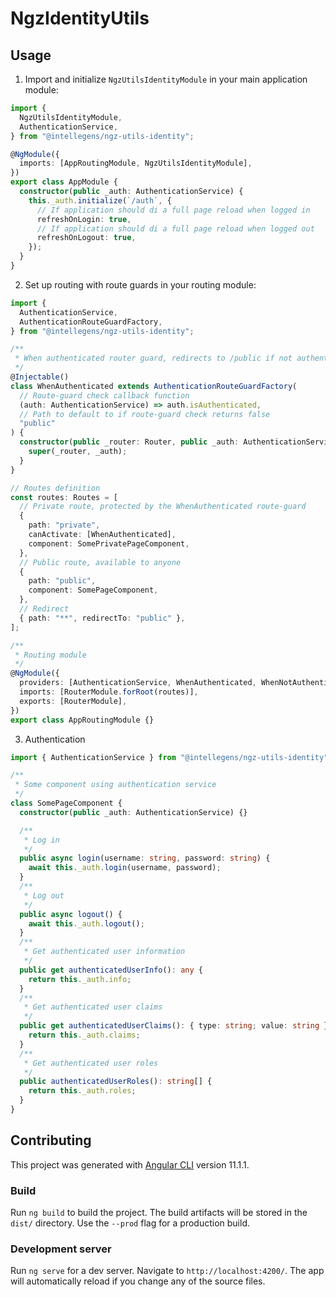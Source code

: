 # NgzIdentityUtils

## Usage

1. Import and initialize `NgzUtilsIdentityModule` in your main application module:

```ts
import {
  NgzUtilsIdentityModule,
  AuthenticationService,
} from "@intellegens/ngz-utils-identity";

@NgModule({
  imports: [AppRoutingModule, NgzUtilsIdentityModule],
})
export class AppModule {
  constructor(public _auth: AuthenticationService) {
    this._auth.initialize(`/auth`, {
      // If application should di a full page reload when logged in
      refreshOnLogin: true,
      // If application should di a full page reload when logged out
      refreshOnLogout: true,
    });
  }
}
```

2. Set up routing with route guards in your routing module:

```ts
import {
  AuthenticationService,
  AuthenticationRouteGuardFactory,
} from "@intellegens/ngz-utils-identity";

/**
 * When authenticated router guard, redirects to /public if not authenticated
 */
@Injectable()
class WhenAuthenticated extends AuthenticationRouteGuardFactory(
  // Route-guard check callback function
  (auth: AuthenticationService) => auth.isAuthenticated,
  // Path to default to if route-guard check returns false
  "public"
) {
  constructor(public _router: Router, public _auth: AuthenticationService) {
    super(_router, _auth);
  }
}

// Routes definition
const routes: Routes = [
  // Private route, protected by the WhenAuthenticated route-guard
  {
    path: "private",
    canActivate: [WhenAuthenticated],
    component: SomePrivatePageComponent,
  },
  // Public route, available to anyone
  {
    path: "public",
    component: SomePageComponent,
  },
  // Redirect
  { path: "**", redirectTo: "public" },
];

/**
 * Routing module
 */
@NgModule({
  providers: [AuthenticationService, WhenAuthenticated, WhenNotAuthenticated],
  imports: [RouterModule.forRoot(routes)],
  exports: [RouterModule],
})
export class AppRoutingModule {}
```

3. Authentication

```ts
import { AuthenticationService } from "@intellegens/ngz-utils-identity";

/**
 * Some component using authentication service
 */
class SomePageComponent {
  constructor(public _auth: AuthenticationService) {}

  /**
   * Log in
   */
  public async login(username: string, password: string) {
    await this._auth.login(username, password);
  }
  /**
   * Log out
   */
  public async logout() {
    await this._auth.logout();
  }
  /**
   * Get authenticated user information
   */
  public get authenticatedUserInfo(): any {
    return this._auth.info;
  }
  /**
   * Get authenticated user claims
   */
  public get authenticatedUserClaims(): { type: string; value: string }[] {
    return this._auth.claims;
  }
  /**
   * Get authenticated user roles
   */
  public authenticatedUserRoles(): string[] {
    return this._auth.roles;
  }
}
```

## Contributing

This project was generated with [Angular CLI](https://github.com/angular/angular-cli) version 11.1.1.

### Build

Run `ng build` to build the project. The build artifacts will be stored in the `dist/` directory. Use the `--prod` flag for a production build.

### Development server

Run `ng serve` for a dev server. Navigate to `http://localhost:4200/`. The app will automatically reload if you change any of the source files.
